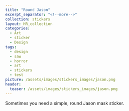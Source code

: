 ```yaml
---
title: "Round Jason"
excerpt_separator: "<!--more-->"
collection: stickers
layout: HR_collection
categories:
  - Art
  - sticker
  - Design
tags:
  - design
  - saw
  - horror
  - art
  - stickers
  - test
picture: /assets/images/stickers_images/jason.png
header:
  teaser: /assets/images/stickers_images/jason.png
---
```

Sometimes you need a simple, round Jason mask sticker.

